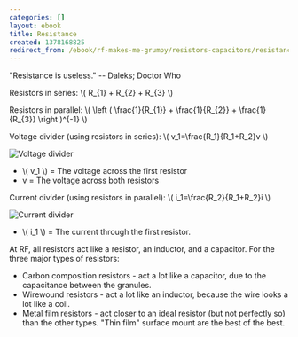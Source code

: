 ```yaml
---
categories: []
layout: ebook
title: Resistance
created: 1378168825
redirect_from: /ebook/rf-makes-me-grumpy/resistors-capacitors/resistance
---
```

"Resistance is useless." -- Daleks; Doctor Who

Resistors in series:
\\( R_{1} + R_{2} + R_{3} \\)

Resistors in parallel:
\\( \left ( \frac{1}{R_{1}} + \frac{1}{R_{2}} + \frac{1}{R_{3}} \right )^{-1} \\)

Voltage divider (using resistors in series):
\\( v_1=\frac{R_1}{R_1+R_2}v \\)

![Voltage divider](http://k4kpk.com/sites/k4kpk.com/files/ebook/Voltage-Divider.png)

* \\( v_1 \\) = The voltage across the first resistor
* v = The voltage across both resistors

Current divider (using resistors in parallel):
\\( i_1=\frac{R_2}{R_1+R_2}i \\)

![Current divider](http://k4kpk.com/sites/k4kpk.com/files/ebook/Current-Divider.png)

* \\( i_1 \\) = The current through the first resistor.

At RF, all resistors act like a resistor, an inductor, and a capacitor.  For the three major types of resistors:

* Carbon composition resistors - act a lot like a capacitor, due to the capacitance between the granules.
* Wirewound resistors - act a lot like an inductor, because the wire looks a lot like a coil.
* Metal film resistors - act closer to an ideal resistor (but not perfectly so) than the other types.  "Thin film" surface mount are the best of the best.

